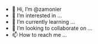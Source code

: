 - 👋 Hi, I’m @zamonier
- 👀 I’m interested in ...
- 🌱 I’m currently learning ...
- 💞️ I’m looking to collaborate on ...
- 📫 How to reach me ...

<!---
zamonier/zamonier is a ✨ special ✨ repository because its `README.md` (this file) appears on your GitHub profile.
You can click the Preview link to take a look at your changes.
--->
